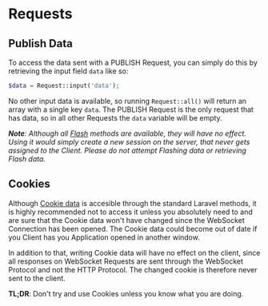 # Requests
<!-- [[TOC]] -->

## Publish Data

To access the data sent with a PUBLISH Request, you can simply do this by retrieving the input field `data` like so:

```php
$data = Request::input('data');
```

No other input data is available, so running `Request::all()` will return an array with a single key `data`. The PUBLISH Request is the only request that has data, so in all other Requests the `data` variable will be empty.

_**Note**: Although all [Flash](http://laravel.com/docs/5.0/requests#old-input) methods are available, they will have no effect. Using it would simply create a new session on the server, that never gets assigned to the Client. Please do not attempt Flashing data or retrieving Flash data._

## Cookies

Although [Cookie data](http://laravel.com/docs/5.0/requests#cookies) is accesible through the standard Laravel methods, it is highly recommended not to access it unless you absolutely need to and are sure that the Cookie data won't have changed since the WebSocket Connection has been opened. The Cookie data could become out of date if you Client has you Application opened in another window.

In addition to that, writing Cookie data will have no effect on the client, since all responses on WebSocket Requests are sent through the WebSocket Protocol and not the HTTP Protocol. The changed cookie is therefore never sent to the client.

**TL;DR**: Don't try and use Cookies unless you know what you are doing.
